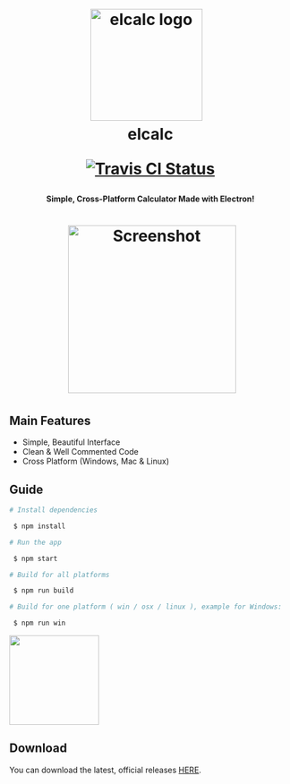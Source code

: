 <h1 align="center">
  <br>
  <a href="https://github.com/elcalc/elcalc"><img src="https://raw.githubusercontent.com/elcalc/elcalc/master/logo.png" alt="elcalc logo" width="200"></a>
  <br>
  elcalc
  <br>
  <p align="center"><a href="https://travis-ci.org/elcalc/elcalc"><img src="https://travis-ci.org/elcalc/elcalc.svg?branch=master" alt="Travis CI Status"></a>
  </p>
</h1>

<h4 align="center">Simple, Cross-Platform Calculator Made with Electron!</h4>
<h1 align="center">
  <a href="https://github.com/elcalc/elcalc"><img src="https://i.imgur.com/ffaaBoR.png" alt="Screenshot" width="300"></a>
</h1>

## Main Features

- Simple, Beautiful Interface
- Clean & Well Commented Code
- Cross Platform (Windows, Mac & Linux)

## Guide

``` bash
# Install dependencies

 $ npm install

# Run the app

 $ npm start

# Build for all platforms

 $ npm run build

# Build for one platform ( win / osx / linux ), example for Windows:

 $ npm run win
```
<a href="https://www.patreon.com/akepinski">
	<img src="https://c5.patreon.com/external/logo/become_a_patron_button@2x.png" width="160">
</a>


## Download

You can download the latest, official releases [HERE](https://github.com/elcalc/elcalc/releases/latest).
